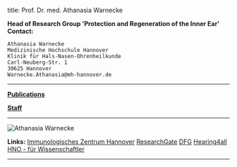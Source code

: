 title: Prof. Dr. med. Athanasia Warnecke

 
**Head of Research Group 'Protection and Regeneration of the Inner Ear'**
**Contact:**

	Athanasia Warnecke
	Medizinische Hochschule Hannover
	Klinik für Hals-Nasen-Ohrenheilkunde
	Carl-Neuberg-Str. 1
	30625 Hannover
	Warnecke.Athanasia@mh-hannover.de

***
[**Publications**](publications.html) 

[**Staff**](staff.html) 

***

![Athanasia Warnecke](warnecke_CI_labor.jpg)


**Links:**
[Immunologisches Zentrum Hannover](https://www.mh-hannover.de/30458.html)
[ResearchGate](https://www.researchgate.net/profile/Athanasia_Warnecke)
[DFG](http://gepris.dfg.de/gepris/person/116674265)
[Hearing4all](https://hearing4all.eu/EN/Organisation/Principal-Investigators-H4A2.php)
[HNO - für Wissenschaftler](https://www.mh-hannover.de/18058.html)

***

